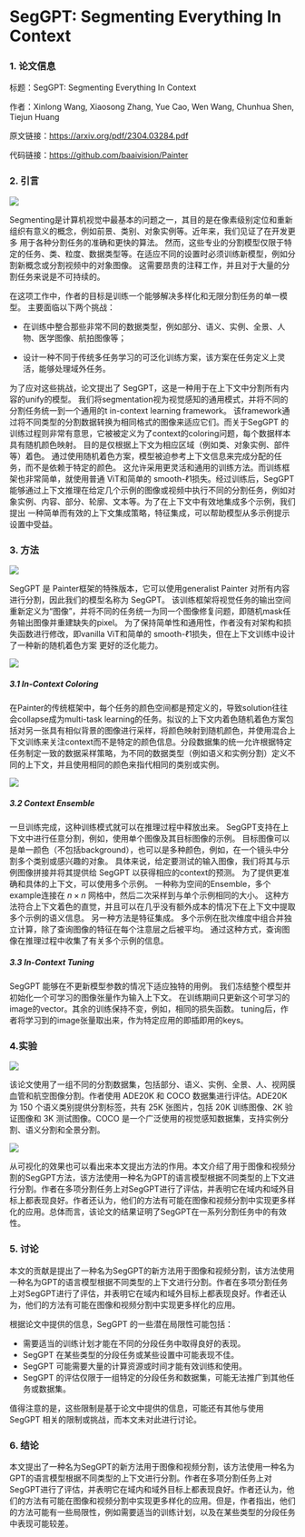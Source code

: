# SegGPT: Segmenting Everything In Context

### 1. 论文信息

标题：SegGPT: Segmenting Everything In Context

作者：Xinlong Wang, Xiaosong Zhang, Yue Cao, Wen Wang, Chunhua Shen, Tiejun Huang

原文链接：https://arxiv.org/pdf/2304.03284.pdf

代码链接：https://github.com/baaivision/Painter

### 2. 引言

![](https://img-blog.csdnimg.cn/00f3de469b2842508ec152ac9d37abfb.png)

Segmenting是计算机视觉中最基本的问题之一，其目的是在像素级别定位和重新组织有意义的概念，例如前景、类别、对象实例等。近年来，我们见证了在开发更多 用于各种分割任务的准确和更快的算法。 然而，这些专业的分割模型仅限于特定的任务、类、粒度、数据类型等。在适应不同的设置时必须训练新模型，例如分割新概念或分割视频中的对象图像。 这需要昂贵的注释工作，并且对于大量的分割任务来说是不可持续的。

在这项工作中，作者的目标是训练一个能够解决多样化和无限分割任务的单一模型。 主要面临以下两个挑战：

- 在训练中整合那些非常不同的数据类型，例如部分、语义、实例、全景、人物、医学图像、航拍图像等；

- 设计一种不同于传统多任务学习的可泛化训练方案，该方案在任务定义上灵活，能够处理域外任务。 

为了应对这些挑战，论文提出了 SegGPT，这是一种用于在上下文中分割所有内容的unify的模型。 我们将segmentation视为视觉感知的通用模式，并将不同的分割任务统一到一个通用的t in-context learning framework。 该framework通过将不同类型的分割数据转换为相同格式的图像来适应它们。而关于SegGPT 的训练过程则非常有意思，它被被定义为了context的coloring问题，每个数据样本具有随机颜色映射。 目的是仅根据上下文为相应区域（例如类、对象实例、部件等）着色。 通过使用随机着色方案，模型被迫参考上下文信息来完成分配的任务，而不是依赖于特定的颜色。 这允许采用更灵活和通用的训练方法。而训练框架也非常简单，就使用普通 ViT和简单的 smooth-ℓ1损失。经过训练后，SegGPT 能够通过上下文推理在给定几个示例的图像或视频中执行不同的分割任务，例如对象实例、内容、部分、轮廓、文本等。为了在上下文中有效地集成多个示例，我们提出 一种简单而有效的上下文集成策略，特征集成，可以帮助模型从多示例提示设置中受益。

### 3. 方法

![](https://img-blog.csdnimg.cn/a870608a454c4d1e94cd75f32f1f0556.png)

SegGPT 是 Painter框架的特殊版本，它可以使用generalist Painter 对所有内容进行分割，因此我们的模型名称为 SegGPT。 该训练框架将视觉任务的输出空间重新定义为“图像”，并将不同的任务统一为同一个图像修复问题，即随机mask任务输出图像并重建缺失的pixel。 为了保持简单性和通用性，作者没有对架构和损失函数进行修改，即vanilla ViT和简单的 smooth-ℓ1损失，但在上下文训练中设计了一种新的随机着色方案 更好的泛化能力。

![](https://img-blog.csdnimg.cn/62d4f668baaf4dfc819a04da829b3f70.png)

##### 3.1  In-Context Coloring

在Painter的传统框架中，每个任务的颜色空间都是预定义的，导致solution往往会collapse成为multi-task learning的任务。拟议的上下文内着色随机着色方案包括对另一张具有相似背景的图像进行采样，将颜色映射到随机颜色，并使用混合上下文训练来关注context而不是特定的颜色信息。分段数据集的统一允许根据特定任务制定一致的数据采样策略，为不同的数据类型（例如语义和实例分割）定义不同的上下文，并且使用相同的颜色来指代相同的类别或实例。

![](https://img-blog.csdnimg.cn/e35e5d6a19b04472967272d9d00f5945.png)

##### 3.2 Context Ensemble

一旦训练完成，这种训练模式就可以在推理过程中释放出来。 SegGPT支持在上下文中进行任意分割，例如，使用单个图像及其目标图像的示例。 目标图像可以是单一颜色（不包括background），也可以是多种颜色，例如，在一个镜头中分割多个类别或感兴趣的对象。 具体来说，给定要测试的输入图像，我们将其与示例图像拼接并将其提供给 SegGPT 以获得相应的context的预测。 为了提供更准确和具体的上下文，可以使用多个示例。  一种称为空间的Ensemble，多个example连接在 $n \times n$ 网格中，然后二次采样到与单个示例相同的大小。 这种方法符合上下文着色的直觉，并且可以在几乎没有额外成本的情况下在上下文中提取多个示例的语义信息。 另一种方法是特征集成。 多个示例在批次维度中组合并独立计算，除了查询图像的特征在每个注意层之后被平均。 通过这种方式，查询图像在推理过程中收集了有关多个示例的信息。

##### 3.3 In-Context Tuning

SegGPT 能够在不更新模型参数的情况下适应独特的用例。 我们冻结整个模型并初始化一个可学习的图像张量作为输入上下文。 在训练期间只更新这个可学习的image的vector。其余的训练保持不变，例如，相同的损失函数。 tuning后，作者将学习到的image张量取出来，作为特定应用的即插即用的keys。

### 4.实验

![](https://img-blog.csdnimg.cn/1ef3b8472df645fd816150e076783d6b.png)

该论文使用了一组不同的分割数据集，包括部分、语义、实例、全景、人、视网膜血管和航空图像分割。作者使用 ADE20K 和 COCO 数据集进行评估。ADE20K 为 150 个语义类别提供分割标签，共有 25K 张图片，包括 20K 训练图像、2K 验证图像和 3K 测试图像。COCO 是一个广泛使用的视觉感知数据集，支持实例分割、语义分割和全景分割。

![](https://img-blog.csdnimg.cn/9144994ea64849dba209bfaeec3dc091.png)

从可视化的效果也可以看出来本文提出方法的作用。本文介绍了用于图像和视频分割的SegGPT方法，该方法使用一种名为GPT的语言模型根据不同类型的上下文进行分割。作者在多项分割任务上对SegGPT进行了评估，并表明它在域内和域外目标上都表现良好。作者还认为，他们的方法有可能在图像和视频分割中实现更多样化的应用。总体而言，该论文的结果证明了SegGPT在一系列分割任务中的有效性。

### 5. 讨论

本文的贡献是提出了一种名为SegGPT的新方法用于图像和视频分割，该方法使用一种名为GPT的语言模型根据不同类型的上下文进行分割。作者在多项分割任务上对SegGPT进行了评估，并表明它在域内和域外目标上都表现良好。作者还认为，他们的方法有可能在图像和视频分割中实现更多样化的应用。

根据论文中提供的信息，SegGPT 的一些潜在局限性可能包括：

- 需要适当的训练计划才能在不同的分段任务中取得良好的表现。
- SegGPT 在某些类型的分段任务或某些设置中可能表现不佳。
- SegGPT 可能需要大量的计算资源或时间才能有效训练和使用。
- SegGPT 的评估仅限于一组特定的分段任务和数据集，可能无法推广到其他任务或数据集。

值得注意的是，这些限制是基于论文中提供的信息，可能还有其他与使用 SegGPT 相关的限制或挑战，而本文未对此进行讨论。

### 6. 结论

本文提出了一种名为SegGPT的新方法用于图像和视频分割，该方法使用一种名为GPT的语言模型根据不同类型的上下文进行分割。作者在多项分割任务上对SegGPT进行了评估，并表明它在域内和域外目标上都表现良好。作者还认为，他们的方法有可能在图像和视频分割中实现更多样化的应用。但是，作者指出，他们的方法可能有一些局限性，例如需要适当的训练计划，以及在某些类型的分段任务中表现可能较差。
